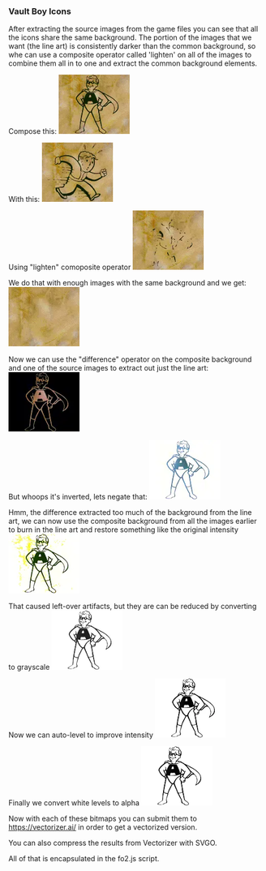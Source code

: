 ### Vault Boy Icons
After extracting the source images from the game files you can see that all the icons share the same background.
The portion of the images that we want (the line art) is consistently darker than the common background, so whe can use a composite operator called 'lighten' on all of the images to combine them all in to one and extract the common background elements.

Compose this:
![Image a](docs/a.webp)

With this:
![Image b](docs/b.webp)

Using "lighten" comoposite operator
![lighten composite](docs/lighten-composite.webp)

We do that with enough images with the same background and we get:
![complete lighten composite](docs/00-mage-bg.webp)

Now we can use the "difference" operator on the composite background and one of the source images to extract out just the line art:
![difference composite](docs/01-removed-bg.webp)

But whoops it's inverted, lets negate that:
![inverted](docs/02-inverted.webp)

Hmm, the difference extracted too much of the background from the line art, we can now use the composite background from all the images earlier to burn in the line art and restore something like the original intensity
![burn background in](docs/03-burn.webp)

That caused left-over artifacts, but they are can be reduced by converting to grayscale
![grey](docs/04-gray.webp)

Now we can auto-level to improve intensity
![auto leveled](docs/05-leveled.webp)

Finally we convert white levels to alpha
![white to alpha](docs/06-result.webp)

Now with each of these bitmaps you can submit them to https://vectorizer.ai/ in order to get a vectorized version.

You can also compress the results from Vectorizer with SVGO.

All of that is encapsulated in the fo2.js script.
